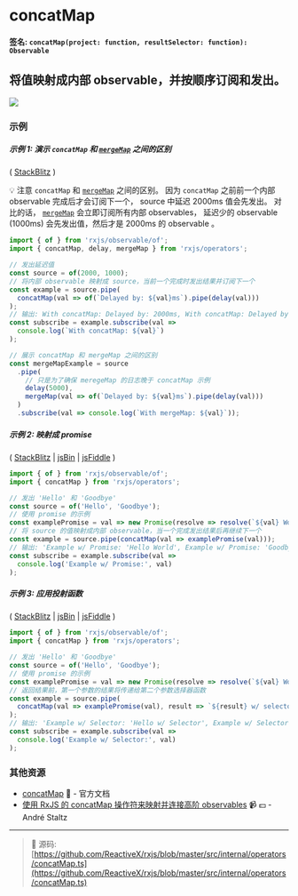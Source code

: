 # concatMap

#### 签名: `concatMap(project: function, resultSelector: function): Observable`

## 将值映射成内部 observable，并按顺序订阅和发出。

<div class="ua-ad"><a href="https://ultimateangular.com/?ref=76683_kee7y7vk"><img src="https://ultimateangular.com/assets/img/banners/ua-leader.svg"></a></div>

### 示例

##### 示例 1: 演示 `concatMap` 和 [`mergeMap`](./mergemap.md) 之间的区别

( [StackBlitz](https://stackblitz.com/edit/typescript-skud3w?file=index.ts) )

:bulb: 注意 `concatMap` 和 [`mergeMap`](./mergemap.md) 之间的区别。
因为 `concatMap` 之前前一个内部 observable 完成后才会订阅下一个，
source 中延迟 2000ms 值会先发出。
对比的话， [`mergeMap`](./mergemap.md) 会立即订阅所有内部 observables，
延迟少的 observable (1000ms) 会先发出值，然后才是 2000ms 的 observable 。

```js
import { of } from 'rxjs/observable/of';
import { concatMap, delay, mergeMap } from 'rxjs/operators';

// 发出延迟值
const source = of(2000, 1000);
// 将内部 observable 映射成 source，当前一个完成时发出结果并订阅下一个
const example = source.pipe(
  concatMap(val => of(`Delayed by: ${val}ms`).pipe(delay(val)))
);
// 输出: With concatMap: Delayed by: 2000ms, With concatMap: Delayed by: 1000ms
const subscribe = example.subscribe(val =>
  console.log(`With concatMap: ${val}`)
);

// 展示 concatMap 和 mergeMap 之间的区别
const mergeMapExample = source
  .pipe(
    // 只是为了确保 meregeMap 的日志晚于 concatMap 示例
    delay(5000),
    mergeMap(val => of(`Delayed by: ${val}ms`).pipe(delay(val)))
  )
  .subscribe(val => console.log(`With mergeMap: ${val}`));
```

##### 示例 2: 映射成 promise

( [StackBlitz](https://stackblitz.com/edit/typescript-svgsod?file=index.ts) |
[jsBin](http://jsbin.com/celixodeba/1/edit?js,console) |
[jsFiddle](https://jsfiddle.net/btroncone/Lym33L97//) )

```js
import { of } from 'rxjs/observable/of';
import { concatMap } from 'rxjs/operators';

// 发出 'Hello' 和 'Goodbye'
const source = of('Hello', 'Goodbye');
// 使用 promise 的示例
const examplePromise = val => new Promise(resolve => resolve(`${val} World!`));
// 将 source 的值映射成内部 observable，当一个完成发出结果后再继续下一个
const example = source.pipe(concatMap(val => examplePromise(val)));
// 输出: 'Example w/ Promise: 'Hello World', Example w/ Promise: 'Goodbye World'
const subscribe = example.subscribe(val =>
  console.log('Example w/ Promise:', val)
);
```

##### 示例 3: 应用投射函数

( [StackBlitz](https://stackblitz.com/edit/typescript-u6tie6?file=index.ts) |
[jsBin](http://jsbin.com/vihacewozo/1/edit?js,console) |
[jsFiddle](https://jsfiddle.net/btroncone/5sr5zzgy/) )

```js
import { of } from 'rxjs/observable/of';
import { concatMap } from 'rxjs/operators';

// 发出 'Hello' 和 'Goodbye'
const source = of('Hello', 'Goodbye');
// 使用 promise 的示例
const examplePromise = val => new Promise(resolve => resolve(`${val} World!`));
// 返回结果前，第一个参数的结果将传递给第二个参数选择器函数
const example = source.pipe(
  concatMap(val => examplePromise(val), result => `${result} w/ selector!`)
);
// 输出: 'Example w/ Selector: 'Hello w/ Selector', Example w/ Selector: 'Goodbye w/ Selector'
const subscribe = example.subscribe(val =>
  console.log('Example w/ Selector:', val)
);
```

### 其他资源

* [concatMap](http://cn.rx.js.org/class/es6/Observable.js~Observable.html#instance-method-concatMap) :newspaper: - 官方文档
* [使用 RxJS 的 concatMap 操作符来映射并连接高阶 observables](https://egghead.io/lessons/rxjs-use-rxjs-concatmap-to-map-and-concat-high-order-observables?course=use-higher-order-observables-in-rxjs-effectively) :video_camera: :dollar: - André Staltz

---
> :file_folder: 源码:  [https://github.com/ReactiveX/rxjs/blob/master/src/internal/operators/concatMap.ts](https://github.com/ReactiveX/rxjs/blob/master/src/internal/operators/concatMap.ts)
